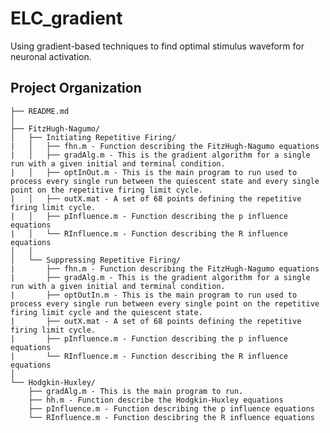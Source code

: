 ELC_gradient
==============================

Using gradient-based techniques to find optimal stimulus waveform for neuronal activation.

Project Organization
------------

    ├── README.md          
    │
    ├── FitzHugh-Nagumo/    
    │   ├── Initiating Repetitive Firing/
    |   │   ├── fhn.m - Function describing the FitzHugh-Nagumo equations
    |   │   ├── gradAlg.m - This is the gradient algorithm for a single run with a given initial and terminal condition.
    |   │   ├── optInOut.m - This is the main program to run used to process every single run between the quiescent state and every single point on the repetitive firing limit cycle.
    |   │   ├── outX.mat - A set of 68 points defining the repetitive firing limit cycle.
    |   │   ├── pInfluence.m - Function describing the p influence equations
    |   │   └── RInfluence.m - Function describing the R influence equations
    │   │
    │   └── Suppressing Repetitive Firing/
    |       ├── fhn.m - Function describing the FitzHugh-Nagumo equations
    |       ├── gradAlg.m - This is the gradient algorithm for a single run with a given initial and terminal condition.
    |       ├── optOutIn.m - This is the main program to run used to process every single run between every single point on the repetitive firing limit cycle and the quiescent state.
    |       ├── outX.mat - A set of 68 points defining the repetitive firing limit cycle.
    |       ├── pInfluence.m - Function describing the p influence equations
    |       └── RInfluence.m - Function describing the R influence equations
    │  
    └── Hodgkin-Huxley/
        ├── gradAlg.m - This is the main program to run.
        ├── hh.m - Function describe the Hodgkin-Huxley equations
        ├── pInfluence.m - Function describing the p influence equations
        └── RInfluence.m - Function descibring the R influence equations 

 
